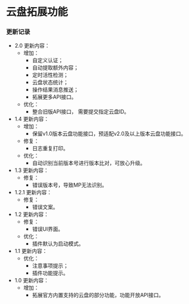 # 云盘拓展功能

### 更新记录
- 2.0 更新内容：
  - 增加：
    - 自定义认证；
    - 自动提取额外内容；
    - 定时活性检测；
    - 云盘状态统计；
    - 操作结果消息推送；
    - 拓展更多API接口。
  - 优化：
    - 整合旧版API接口， 需要提交指定云盘ID。 
- 1.4 更新内容：
  - 增加：
    - 保留v1.0版本云盘功能接口，预适配v2.0及以上版本云盘功能接口。
  - 修复：
    - 日志重复打印。
  - 优化：
    - 自动识别当前版本号进行版本比对，可放心升级。
- 1.3 更新内容：
  - 修复：
    - 错误版本号，导致MP无法识别。
- 1.2.1 更新内容：
  - 修复：
    - 错误文案。
- 1.2 更新内容：
  - 修复：
    - 错误UI界面。
  - 优化：
    - 插件默认为启动模式。
- 1.1 更新内容：
  - 优化：
    - 注意事项提示；
    - 插件功能提示。
- 1.0 更新内容：
  - 增加：
    - 拓展官方内置支持的云盘的部分功能，功能开放API接口。
